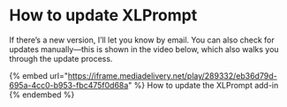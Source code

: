 # How to update XLPrompt

If there’s a new version, I’ll let you know by email. You can also check for updates manually—this is shown in the video below, which also walks you through the update process.

{% embed url="https://iframe.mediadelivery.net/play/289332/eb36d79d-695a-4cc0-b953-fbc475f0d68a" %}
How to update the XLPrompt add-in
{% endembed %}
